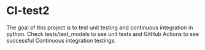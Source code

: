 # CI-test2
The goal of this project is to test unit testing and continuous integration in python.
Check tests/test_models to see unit tests and GitHub Actions to see successful Continuous integration testings.

